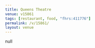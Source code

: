 ```yaml
---
title: Queens Theatre
venue: v15861
tags: [restaurant, food, "fhrs:411776"]
permalink: /v/15861/
layout: venue
---
```

null